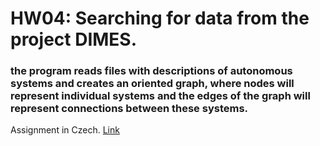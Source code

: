 # HW04: Searching for data from the project DIMES.
### the program reads files with descriptions of autonomous systems and creates an oriented graph, where nodes will represent individual systems and the edges of the graph will represent connections between these systems.

Assignment in Czech. [Link](https://web.archive.org/web/20201009011500/https://www.fi.muni.cz/pb071/hw/homework-04/)
